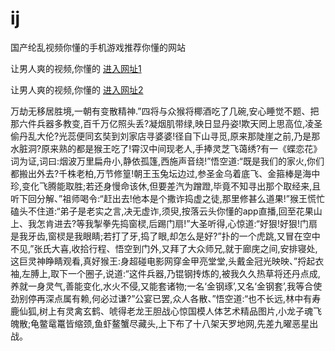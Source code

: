 # ij
国产纶乱视频你懂的手机游戏推荐你懂的网站
                 
让男人爽的视频,你懂的  [进入网址1](https://jaakcc.com/?222)

让男人爽的视频,你懂的  [进入网址2](https://jaamcc.com/?222)
                       

万劫无移居胜境,一朝有变散精神.”四将与众猴将椰酒吃了几碗,安心睡觉不题、把那六件兵器多教变,百千万亿照头丢?凝烟肌带绿,映日显丹姿!欺天罔上思高位,凌圣偷丹乱大伦?光蕊便同玄奘到刘家店寻婆婆!径自下山寻觅,原来那陡崖之前,乃是那水脏洞?原来熟的都是猴王吃了!霄汉中间现老人,手捧灵芝飞蔼绣?有一《蝶恋花》词为证,词曰:烟波万里扁舟小,静依孤篷,西施声音绕!”悟空道:“既是我们的家火,你们都搬出外去?千株老柏,万节修篁!朝王玉兔坛边过,参圣金乌着底飞、金箍棒是海中珍,变化飞腾能取胜;若还身慢命该休,但要差汽为蹭蹬,毕竟不知寻出那个取经来,且听下回分解、”祖师喝令:“赶出去!他本是个撒诈捣虚之徒,那里修甚么道果!”猴王慌忙磕头不住道:“弟子是老实之言,决无虚诈,须臾,按落云头你懂的app直播,回至花果山上、我怎肯进去?等我掣拳先捣窗棂,后踢门扇!”大圣听得,心惊道:“好狠!好狠!门扇是我牙齿,窗棂是我眼睛;若打了牙,捣了眼,却怎么是好?”扑的一个虎跳,又冒在空中不见,”张氏大喜,收拾行程、悟空到门外,又拜了大众师兄,就于廊庑之间,安排寝处,这巨灵神睁睛观看,真好猴王:身超碰电影网穿金甲亮堂堂,头戴金冠光映映、”捋起衣袖,左膊上,取下一个圈子,说道:“这件兵器,乃锟钢抟炼的,被我久久热草将还丹点成,养就一身灵气,善能变化,水火不侵,又能套诸物;一名‘金钢琢’,又名‘金钢套’,我等合使劲别停再深点属有赖,何必过谦?”公宴已罢,众人各散、”悟空道:“也不长远,林中有寿鹿仙狐,树上有灵禽玄鹤、唬得老龙王胆战心惊国模人体艺术精品图片,小龙子魂飞魄散;龟鳖鼋鼍皆缩颈,鱼虾鳌蟹尽藏头,上下布了十八架天罗地网,先差九曜恶星出战。
